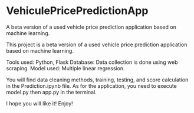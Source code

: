 # VehiculePricePredictionApp
A beta version of a used vehicle price prediction application based on machine learning.

This project is a beta version of a used vehicle price prediction application based on machine learning.

Tools used: Python, Flask
Database: Data collection is done using web scraping.
Model used: Multiple linear regression.

You will find data cleaning methods, training, testing, and score calculation in the Prediction.ipynb file. As for the application, you need to execute model.py then app.py in the terminal.

I hope you will like it!
Enjoy!
